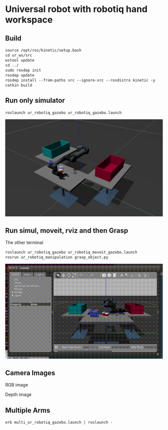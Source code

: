 # Universal robot with robotiq hand workspace

## Build

```
source /opt/ros/kinetic/setup.bash
cd ur_ws/src
wstool update
cd ../
sudo rosdep init
rosdep update
rosdep install --from-paths src --ignore-src --rosdistro kinetic -y
catkin build
```

## Run only simulator

```
roslaunch ur_robotiq_gazebo ur_robotiq_gazebo.launch
```
![ur_robotiq](images/ur_robotiq.jpg)

## Run simul, moveit, rviz and then Grasp

The other terminal

```
roslaunch ur_robotiq_gazebo ur_robotiq_moveit_gazebo.launch
rosrun ur_robotiq_manipulation grasp_object.py
```

![grasping](images/grasping.gif)

## Camera Images

RGB image


Depth image


## Multiple Arms


```
erb multi_ur_robotiq_gazebo.launch | roslaunch -
```
